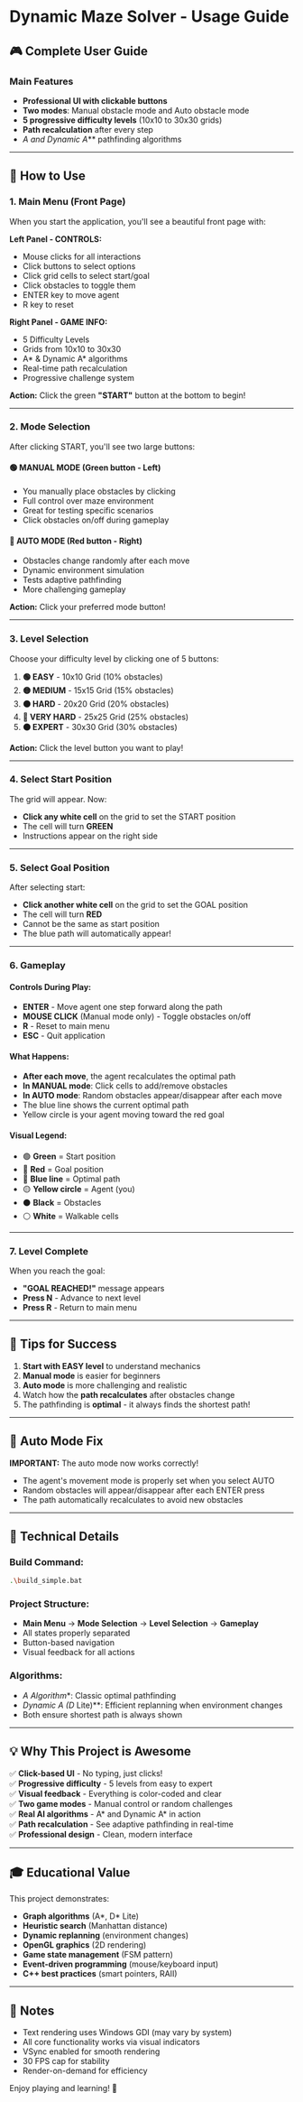 # Dynamic Maze Solver - Usage Guide

## 🎮 Complete User Guide

### Main Features
- **Professional UI with clickable buttons**
- **Two modes**: Manual obstacle mode and Auto obstacle mode
- **5 progressive difficulty levels** (10x10 to 30x30 grids)
- **Path recalculation** after every step
- **A* and Dynamic A*** pathfinding algorithms

---

## 🚀 How to Use

### 1. **Main Menu** (Front Page)
When you start the application, you'll see a beautiful front page with:

**Left Panel - CONTROLS:**
- Mouse clicks for all interactions
- Click buttons to select options
- Click grid cells to select start/goal
- Click obstacles to toggle them
- ENTER key to move agent
- R key to reset

**Right Panel - GAME INFO:**
- 5 Difficulty Levels
- Grids from 10x10 to 30x30
- A* & Dynamic A* algorithms
- Real-time path recalculation
- Progressive challenge system

**Action:** Click the green **"START"** button at the bottom to begin!

---

### 2. **Mode Selection**
After clicking START, you'll see two large buttons:

#### 🟢 **MANUAL MODE** (Green button - Left)
- You manually place obstacles by clicking
- Full control over maze environment
- Great for testing specific scenarios
- Click obstacles on/off during gameplay

#### 🔴 **AUTO MODE** (Red button - Right)
- Obstacles change randomly after each move
- Dynamic environment simulation
- Tests adaptive pathfinding
- More challenging gameplay

**Action:** Click your preferred mode button!

---

### 3. **Level Selection**
Choose your difficulty level by clicking one of 5 buttons:

1. **🟢 EASY** - 10x10 Grid (10% obstacles)
2. **🟡 MEDIUM** - 15x15 Grid (15% obstacles)
3. **🟠 HARD** - 20x20 Grid (20% obstacles)
4. **🔴 VERY HARD** - 25x25 Grid (25% obstacles)
5. **⚫ EXPERT** - 30x30 Grid (30% obstacles)

**Action:** Click the level button you want to play!

---

### 4. **Select Start Position**
The grid will appear. Now:
- **Click any white cell** on the grid to set the START position
- The cell will turn **GREEN** 
- Instructions appear on the right side

---

### 5. **Select Goal Position**
After selecting start:
- **Click another white cell** on the grid to set the GOAL position
- The cell will turn **RED**
- Cannot be the same as start position
- The blue path will automatically appear!

---

### 6. **Gameplay**

#### Controls During Play:
- **ENTER** - Move agent one step forward along the path
- **MOUSE CLICK** (Manual mode only) - Toggle obstacles on/off
- **R** - Reset to main menu
- **ESC** - Quit application

#### What Happens:
- **After each move**, the agent recalculates the optimal path
- **In MANUAL mode**: Click cells to add/remove obstacles
- **In AUTO mode**: Random obstacles appear/disappear after each move
- The blue line shows the current optimal path
- Yellow circle is your agent moving toward the red goal

#### Visual Legend:
- 🟢 **Green** = Start position
- 🔴 **Red** = Goal position  
- 🔵 **Blue line** = Optimal path
- 🟡 **Yellow circle** = Agent (you)
- ⚫ **Black** = Obstacles
- ⚪ **White** = Walkable cells

---

### 7. **Level Complete**
When you reach the goal:
- **"GOAL REACHED!"** message appears
- **Press N** - Advance to next level
- **Press R** - Return to main menu

---

## 🎯 Tips for Success

1. **Start with EASY level** to understand mechanics
2. **Manual mode** is easier for beginners
3. **Auto mode** is more challenging and realistic
4. Watch how the **path recalculates** after obstacles change
5. The pathfinding is **optimal** - it always finds the shortest path!

---

## 🐛 Auto Mode Fix
**IMPORTANT:** The auto mode now works correctly!
- The agent's movement mode is properly set when you select AUTO
- Random obstacles will appear/disappear after each ENTER press
- The path automatically recalculates to avoid new obstacles

---

## 🔧 Technical Details

### Build Command:
```bash
.\build_simple.bat
```

### Project Structure:
- **Main Menu** → **Mode Selection** → **Level Selection** → **Gameplay**
- All states properly separated
- Button-based navigation
- Visual feedback for all actions

### Algorithms:
- **A* Algorithm**: Classic optimal pathfinding
- **Dynamic A* (D* Lite)**: Efficient replanning when environment changes
- Both ensure shortest path is always shown

---

## 💡 Why This Project is Awesome

✅ **Click-based UI** - No typing, just clicks!  
✅ **Progressive difficulty** - 5 levels from easy to expert  
✅ **Visual feedback** - Everything is color-coded and clear  
✅ **Two game modes** - Manual control or random challenges  
✅ **Real AI algorithms** - A* and Dynamic A* in action  
✅ **Path recalculation** - See adaptive pathfinding in real-time  
✅ **Professional design** - Clean, modern interface  

---

## 🎓 Educational Value

This project demonstrates:
- **Graph algorithms** (A*, D* Lite)
- **Heuristic search** (Manhattan distance)
- **Dynamic replanning** (environment changes)
- **OpenGL graphics** (2D rendering)
- **Game state management** (FSM pattern)
- **Event-driven programming** (mouse/keyboard input)
- **C++ best practices** (smart pointers, RAII)

---

## 📝 Notes

- Text rendering uses Windows GDI (may vary by system)
- All core functionality works via visual indicators
- VSync enabled for smooth rendering
- 30 FPS cap for stability
- Render-on-demand for efficiency

Enjoy playing and learning! 🚀
